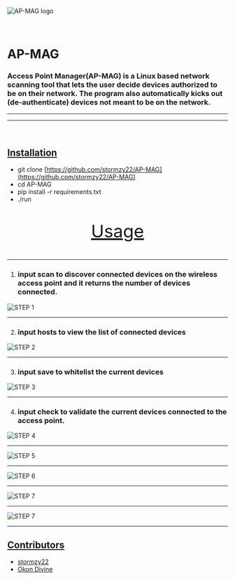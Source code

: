 <img src="IMG/logo/AP-MAG-OFFiCiAL.png" alt="AP-MAG logo" style="display:block; margin:0 auto;"/>

<br/>
<br/>

# AP-MAG

### **Access Point Manager(AP-MAG)** is a **Linux based** network scanning tool that lets the user decide devices authorized to be on their network. The program also automatically kicks out (de-authenticate) devices not meant to be on the network.
---
---
<br/>
<h2><u>Installation</u></h2>

- git clone [https://github.com/stormzy22/AP-MAG](https://github.com/stormzy22/AP-MAG)
- cd AP-MAG
- pip install -r requirements.txt
- ./run


<p style="text-align:center;font-size:2.5rem;"><u>Usage</u></p>

---
1. ### input **scan** to discover connected devices on the wireless access point and it returns the number of devices connected.
![STEP 1](IMG/screenshots/s1.png "SCAN")

---
2. ### input **hosts** to view the list of connected devices
![STEP 2](IMG/screenshots/s2.png "DISPLAY HOSTS")

---
3. ### input **save** to whitelist the current devices
![STEP 3](IMG/screenshots/s3.png "SAVE HOSTS")

---
4. ### input **check** to validate the current devices connected to the access point.
![STEP 4](IMG/screenshots/s4.png "CHECK")

---
![STEP 5](IMG/screenshots/s5.png "DEAUTH STEP 1")

---
![STEP 6](IMG/screenshots/s6.png "DEAUTH STEP 2")

---
![STEP 7](IMG/screenshots/s7.png "DEAUTH STEP 3")

---
![STEP 7](IMG/screenshots/s8.png "EXITING THE PROGRAM")

---

<h2><u>Contributors</u></h2>

- [stormzy22](https://github.com/stormzy22)
- [Okon Divine](https://github.com/Okon-Divine)

<!-- msg = """
    STEP 1:\b
    \tinput [bold green]scan[/bold green] to discover connected devices on your network\b
    STEP 2:\b
    \tinput [bold green]hosts[/bold green] to view connected devices\b
    STEP 3:\b
    \tinput [bold green]save[/bold green] to whitelist the current devices\b
    STEP 4:\b
    \tinput [bold green]check[/bold green] to validate the current devices connected to the access point.
    \t[yellow bold]NOTE:[/yellow bold] The [bold green]check[/bold green] command compares the current devices connected to the access point
    \twith the whitelist then filters the devices that aren't in the whitelist and save them in the blacklist\b
    STEP 5:\b
    \tinput [bold green]deauth[/bold green] to deauthenticate invalid devices\b
    STEP 6:\b
    \tinput [bold green]exit / quit[/bold green] to exit the program and clean files created during the session excluding the whitelist
    STEP 7:\b
    \tinput [bold green]exit -w / quit -w [/bold green] to exit the program and clean files created during the session including the whitelist

""" -->